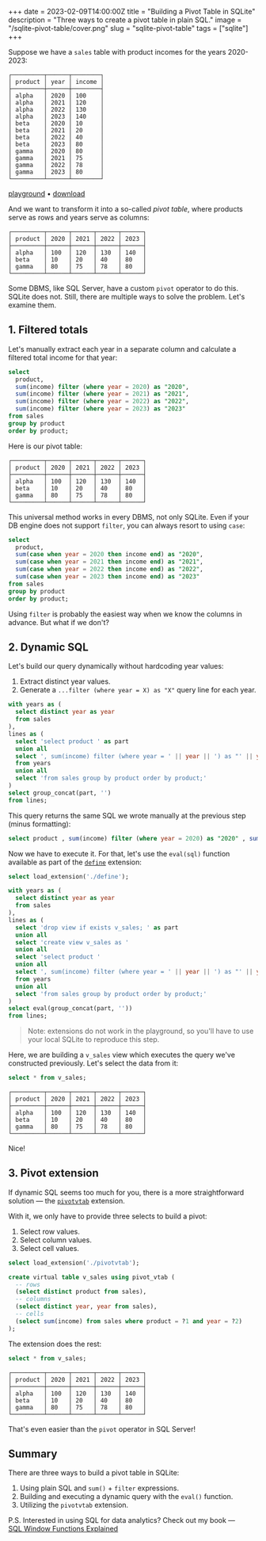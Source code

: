 +++
date = 2023-02-09T14:00:00Z
title = "Building a Pivot Table in SQLite"
description = "Three ways to create a pivot table in plain SQL."
image = "/sqlite-pivot-table/cover.png"
slug = "sqlite-pivot-table"
tags = ["sqlite"]
+++

Suppose we have a `sales` table with product incomes for the years 2020-2023:

```
┌─────────┬──────┬────────┐
│ product │ year │ income │
├─────────┼──────┼────────┤
│ alpha   │ 2020 │ 100    │
│ alpha   │ 2021 │ 120    │
│ alpha   │ 2022 │ 130    │
│ alpha   │ 2023 │ 140    │
│ beta    │ 2020 │ 10     │
│ beta    │ 2021 │ 20     │
│ beta    │ 2022 │ 40     │
│ beta    │ 2023 │ 80     │
│ gamma   │ 2020 │ 80     │
│ gamma   │ 2021 │ 75     │
│ gamma   │ 2022 │ 78     │
│ gamma   │ 2023 │ 80     │
└─────────┴──────┴────────┘
```

[playground](https://sqlime.org/#gist:4a46833d948e8635593fec028eb178ba) • [download](./sales.sql)

And we want to transform it into a so-called _pivot table_, where products serve as rows and years serve as columns:

```
┌─────────┬──────┬──────┬──────┬──────┐
│ product │ 2020 │ 2021 │ 2022 │ 2023 │
├─────────┼──────┼──────┼──────┼──────┤
│ alpha   │ 100  │ 120  │ 130  │ 140  │
│ beta    │ 10   │ 20   │ 40   │ 80   │
│ gamma   │ 80   │ 75   │ 78   │ 80   │
└─────────┴──────┴──────┴──────┴──────┘
```

Some DBMS, like SQL Server, have a custom `pivot` operator to do this. SQLite does not. Still, there are multiple ways to solve the problem. Let's examine them.

## 1. Filtered totals

Let's manually extract each year in a separate column and calculate a filtered total income for that year:

```sql
select
  product,
  sum(income) filter (where year = 2020) as "2020",
  sum(income) filter (where year = 2021) as "2021",
  sum(income) filter (where year = 2022) as "2022",
  sum(income) filter (where year = 2023) as "2023"
from sales
group by product
order by product;
```

Here is our pivot table:

```
┌─────────┬──────┬──────┬──────┬──────┐
│ product │ 2020 │ 2021 │ 2022 │ 2023 │
├─────────┼──────┼──────┼──────┼──────┤
│ alpha   │ 100  │ 120  │ 130  │ 140  │
│ beta    │ 10   │ 20   │ 40   │ 80   │
│ gamma   │ 80   │ 75   │ 78   │ 80   │
└─────────┴──────┴──────┴──────┴──────┘
```

This universal method works in every DBMS, not only SQLite. Even if your DB engine does not support `filter`, you can always resort to using `case`:

```sql
select
  product,
  sum(case when year = 2020 then income end) as "2020",
  sum(case when year = 2021 then income end) as "2021",
  sum(case when year = 2022 then income end) as "2022",
  sum(case when year = 2023 then income end) as "2023"
from sales
group by product
order by product;
```

Using `filter` is probably the easiest way when we know the columns in advance. But what if we don't?

## 2. Dynamic SQL

Let's build our query dynamically without hardcoding year values:

1. Extract distinct year values.
2. Generate a `...filter (where year = X) as "X"` query line for each year.

```sql
with years as (
  select distinct year as year
  from sales
),
lines as (
  select 'select product ' as part
  union all
  select ', sum(income) filter (where year = ' || year || ') as "' || year || '" '
  from years
  union all
  select 'from sales group by product order by product;'
)
select group_concat(part, '')
from lines;
```

This query returns the same SQL we wrote manually at the previous step (minus formatting):

```sql
select product , sum(income) filter (where year = 2020) as "2020" , sum(income) filter (where year = 2021) as "2021" , sum(income) filter (where year = 2022) as "2022" , sum(income) filter (where year = 2023) as "2023" from sales group by product order by product;
```

Now we have to execute it. For that, let's use the `eval(sql)` function available as part of the [`define`](https://github.com/nalgeon/sqlean/blob/main/docs/define.md) extension:

```sql
select load_extension('./define');

with years as (
  select distinct year as year
  from sales
),
lines as (
  select 'drop view if exists v_sales; ' as part
  union all
  select 'create view v_sales as '
  union all
  select 'select product '
  union all
  select ', sum(income) filter (where year = ' || year || ') as "' || year || '" '
  from years
  union all
  select 'from sales group by product order by product;'
)
select eval(group_concat(part, ''))
from lines;
```

> Note: extensions do not work in the playground, so you'll have to use your local SQLite to reproduce this step.

Here, we are building a `v_sales` view which executes the query we've constructed previously. Let's select the data from it:

```sql
select * from v_sales;
```

```
┌─────────┬──────┬──────┬──────┬──────┐
│ product │ 2020 │ 2021 │ 2022 │ 2023 │
├─────────┼──────┼──────┼──────┼──────┤
│ alpha   │ 100  │ 120  │ 130  │ 140  │
│ beta    │ 10   │ 20   │ 40   │ 80   │
│ gamma   │ 80   │ 75   │ 78   │ 80   │
└─────────┴──────┴──────┴──────┴──────┘
```

Nice!

## 3. Pivot extension

If dynamic SQL seems too much for you, there is a more straightforward solution — the [`pivotvtab`](https://github.com/nalgeon/sqlean/issues/27#issuecomment-997052157) extension.

With it, we only have to provide three selects to build a pivot:

1. Select row values.
2. Select column values.
3. Select cell values.

```sql
select load_extension('./pivotvtab');

create virtual table v_sales using pivot_vtab (
  -- rows
  (select distinct product from sales),
  -- columns
  (select distinct year, year from sales),
  -- cells
  (select sum(income) from sales where product = ?1 and year = ?2)
);
```

The extension does the rest:

```sql
select * from v_sales;
```

```
┌─────────┬──────┬──────┬──────┬──────┐
│ product │ 2020 │ 2021 │ 2022 │ 2023 │
├─────────┼──────┼──────┼──────┼──────┤
│ alpha   │ 100  │ 120  │ 130  │ 140  │
│ beta    │ 10   │ 20   │ 40   │ 80   │
│ gamma   │ 80   │ 75   │ 78   │ 80   │
└─────────┴──────┴──────┴──────┴──────┘
```

That's even easier than the `pivot` operator in SQL Server!

## Summary

There are three ways to build a pivot table in SQLite:

1. Using plain SQL and `sum()` + `filter` expressions.
2. Building and executing a dynamic query with the `eval()` function.
3. Utilizing the `pivotvtab` extension.

P.S. Interested in using SQL for data analytics? Check out my book — [SQL Window Functions Explained](/sql-window-functions-book)
